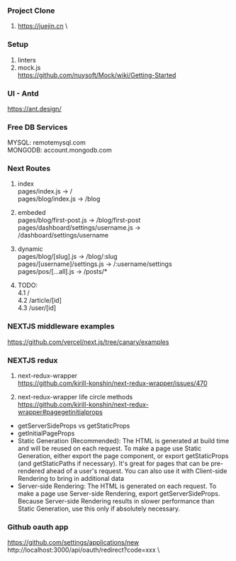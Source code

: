 ### Project Clone
1. https://juejin.cn \

### Setup
1. linters
2. mock.js \
https://github.com/nuysoft/Mock/wiki/Getting-Started

### UI - Antd
https://ant.design/

### Free DB Services
MYSQL: remotemysql.com \
MONGODB: account.mongodb.com

### Next Routes
1. index \
pages/index.js -> / \
pages/blog/index.js -> /blog

2. embeded \
pages/blog/first-post.js -> /blog/first-post \
pages/dashboard/settings/username.js -> /dashboard/settings/username

3. dynamic \
pages/blog/[slug].js -> /blog/:slug \
pages/[username]/settings.js -> /:username/settings \
pages/pos/[...all].js -> /posts/*

4. TODO: \
4.1 / \
4.2 /article/[id] \
4.3 /user/[id]

### NEXTJS middleware examples
https://github.com/vercel/next.js/tree/canary/examples

### NEXTJS redux
1. next-redux-wrapper \
https://github.com/kirill-konshin/next-redux-wrapper/issues/470

2. next-redux-wrapper life circle methods \
https://github.com/kirill-konshin/next-redux-wrapper#pagegetinitialprops

- getServerSideProps vs getStaticProps
- getInitialPageProps
- Static Generation (Recommended): The HTML is generated at build time and will be reused on each request. To make a page use Static Generation, either export the page component, or export getStaticProps (and getStaticPaths if necessary). It's great for pages that can be pre-rendered ahead of a user's request. You can also use it with Client-side Rendering to bring in additional data
- Server-side Rendering: The HTML is generated on each request. To make a page use Server-side Rendering, export getServerSideProps. Because Server-side Rendering results in slower performance than Static Generation, use this only if absolutely necessary.

### Github oauth app
https://github.com/settings/applications/new \
http://localhost:3000/api/oauth/redirect?code=xxx \
